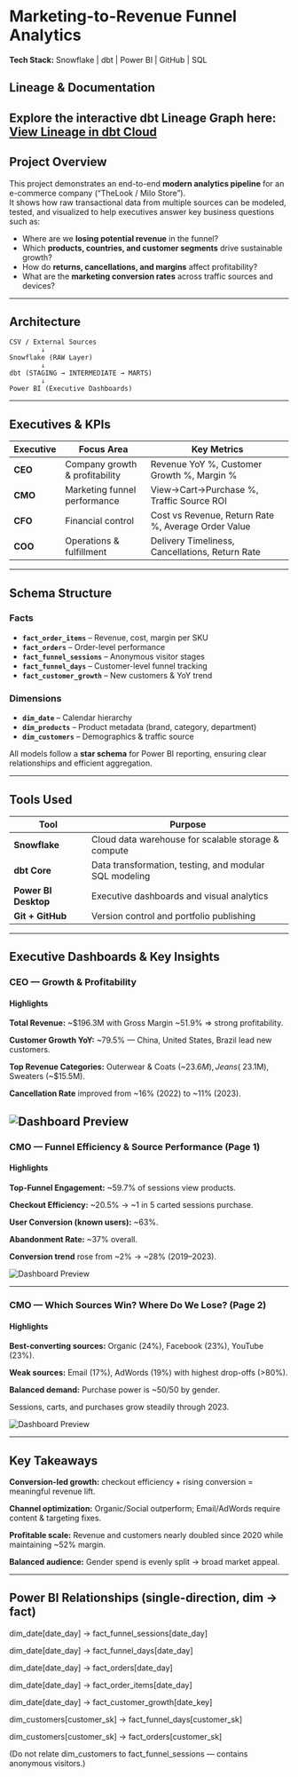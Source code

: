 #  Marketing-to-Revenue Funnel Analytics  
**Tech Stack:** Snowflake | dbt | Power BI | GitHub | SQL  
## Lineage & Documentation

**Explore the interactive dbt Lineage Graph here:**  
 [View Lineage in dbt Cloud]( https://ibttihal-94.github.io/Marketing-Funnel-Snowflake-/)
---

##  Project Overview
This project demonstrates an end-to-end **modern analytics pipeline** for an e-commerce company (“TheLook / Milo Store”).  
It shows how raw transactional data from multiple sources can be modeled, tested, and visualized to help executives answer key business questions such as:

- Where are we **losing potential revenue** in the funnel?  
- Which **products, countries, and customer segments** drive sustainable growth?  
- How do **returns, cancellations, and margins** affect profitability?  
- What are the **marketing conversion rates** across traffic sources and devices?

---

##  Architecture
```text
CSV / External Sources
        ↓
Snowflake (RAW Layer)
        ↓
dbt (STAGING → INTERMEDIATE → MARTS)
        ↓
Power BI (Executive Dashboards)
```

---


##  Executives & KPIs

| Executive | Focus Area | Key Metrics |
|------------|-------------|--------------|
| **CEO** | Company growth & profitability | Revenue YoY %, Customer Growth %, Margin % |
| **CMO** | Marketing funnel performance | View→Cart→Purchase %, Traffic Source ROI |
| **CFO** | Financial control | Cost vs Revenue, Return Rate %, Average Order Value |
| **COO** | Operations & fulfillment | Delivery Timeliness, Cancellations, Return Rate |

---

## Schema Structure

### Facts
- **`fact_order_items`** – Revenue, cost, margin per SKU  
- **`fact_orders`** – Order-level performance  
- **`fact_funnel_sessions`** – Anonymous visitor stages  
- **`fact_funnel_days`** – Customer-level funnel tracking  
- **`fact_customer_growth`** – New customers & YoY trend  

### Dimensions
- **`dim_date`** – Calendar hierarchy  
- **`dim_products`** – Product metadata (brand, category, department)  
- **`dim_customers`** – Demographics & traffic source  

All models follow a **star schema** for Power BI reporting, ensuring clear relationships and efficient aggregation.

---

## Tools Used

| Tool | Purpose |
|------|----------|
| **Snowflake** | Cloud data warehouse for scalable storage & compute |
| **dbt Core** | Data transformation, testing, and modular SQL modeling |
| **Power BI Desktop** | Executive dashboards and visual analytics |
| **Git + GitHub** | Version control and portfolio publishing |
---

## Executive Dashboards & Key Insights
### CEO — Growth & Profitability

#### Highlights

**Total Revenue:** ~$196.3M with Gross Margin ~51.9% ⇒ strong profitability.

**Customer Growth YoY:** ~79.5% — China, United States, Brazil lead new customers.

**Top Revenue Categories:** Outerwear & Coats (~$23.6M), Jeans (~$23.1M), Sweaters (~$15.5M).

**Cancellation Rate** improved from ~16% (2022) to ~11% (2023).

![Dashboard Preview](assets/CEO_Dashboard.png)
---

### CMO — Funnel Efficiency & Source Performance (Page 1)

#### Highlights

**Top-Funnel Engagement:** ~59.7% of sessions view products.

**Checkout Efficiency:** ~20.5% → ~1 in 5 carted sessions purchase.

**User Conversion (known users):** ~63%.

**Abandonment Rate:** ~37% overall.

**Conversion trend** rose from ~2% → ~28% (2019–2023).

![Dashboard Preview](assets/CMO_Dashboard_1.png)

---

### CMO — Which Sources Win? Where Do We Lose? (Page 2)

#### Highlights

**Best-converting sources:** Organic (24%), Facebook (23%), YouTube (23%).

**Weak sources:** Email (17%), AdWords (19%) with highest drop-offs (>80%).

**Balanced demand:** Purchase power is ~50/50 by gender.

Sessions, carts, and purchases grow steadily through 2023.

![Dashboard Preview](assets/CMO_Dashboard_2.png)

---
## Key Takeaways

**Conversion-led growth:** checkout efficiency + rising conversion = meaningful revenue lift.

**Channel optimization:** Organic/Social outperform; Email/AdWords require content & targeting fixes.

**Profitable scale:** Revenue and customers nearly doubled since 2020 while maintaining ~52% margin.

**Balanced audience:** Gender spend is evenly split → broad market appeal.

---
## Power BI Relationships (single-direction, dim → fact)

dim_date[date_day] → fact_funnel_sessions[date_day]

dim_date[date_day] → fact_funnel_days[date_day]

dim_date[date_day] → fact_orders[date_day]

dim_date[date_day] → fact_order_items[date_day]

dim_date[date_day] → fact_customer_growth[date_key]

dim_customers[customer_sk] → fact_funnel_days[customer_sk]

dim_customers[customer_sk] → fact_orders[customer_sk]

(Do not relate dim_customers to fact_funnel_sessions — contains anonymous visitors.)